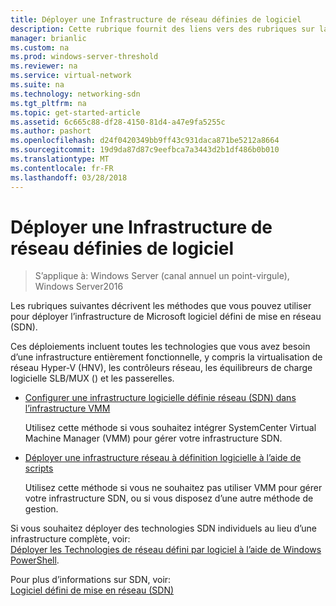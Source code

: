 ```yaml
---
title: Déployer une Infrastructure de réseau définies de logiciel
description: Cette rubrique fournit des liens vers des rubriques sur la façon de déployer une infrastructure de réseau de défini des logiciels Microsoft (SDN) à l’aide de scripts dans Windows Server2016.
manager: brianlic
ms.custom: na
ms.prod: windows-server-threshold
ms.reviewer: na
ms.service: virtual-network
ms.suite: na
ms.technology: networking-sdn
ms.tgt_pltfrm: na
ms.topic: get-started-article
ms.assetid: 6c665c88-df28-4150-81d4-a47e9fa5255c
ms.author: pashort
ms.openlocfilehash: d24f0420349bb9ff43c931daca871be5212a8664
ms.sourcegitcommit: 19d9da87d87c9eefbca7a3443d2b1df486b0b010
ms.translationtype: MT
ms.contentlocale: fr-FR
ms.lasthandoff: 03/28/2018
---
```

# <a name="deploy-a-software-defined-network-infrastructure"></a>Déployer une Infrastructure de réseau définies de logiciel

>S’applique à: Windows Server (canal annuel un point-virgule), Windows Server2016

Les rubriques suivantes décrivent les méthodes que vous pouvez utiliser pour déployer l’infrastructure de Microsoft logiciel défini de mise en réseau (SDN).   
  
Ces déploiements incluent toutes les technologies que vous avez besoin d’une infrastructure entièrement fonctionnelle, y compris la virtualisation de réseau Hyper-V (HNV), les contrôleurs réseau, les équilibreurs de charge logicielle SLB/MUX () et les passerelles.  
  
    
  
-   [Configurer une infrastructure logicielle définie réseau (SDN) dans l’infrastructure VMM](https://technet.microsoft.com/en-us/system-center-docs/vmm/scenario/sdn-overview)  
  
    Utilisez cette méthode si vous souhaitez intégrer SystemCenter Virtual Machine Manager (VMM) pour gérer votre infrastructure SDN.  
  
-   [Déployer une infrastructure réseau à définition logicielle à l’aide de scripts](../../sdn/deploy/Deploy-a-Software-Defined-Network-infrastructure-using-scripts.md)  
  
    Utilisez cette méthode si vous ne souhaitez pas utiliser VMM pour gérer votre infrastructure SDN, ou si vous disposez d’une autre méthode de gestion.  
  
 Si vous souhaitez déployer des technologies SDN individuels au lieu d’une infrastructure complète, voir:  
[Déployer les Technologies de réseau défini par logiciel à l’aide de Windows PowerShell](Deploy-Software-Defined-Network-Technologies-using-Windows-PowerShell.md).    
  
Pour plus d’informations sur SDN, voir:  
[Logiciel défini de mise en réseau (SDN)](../Software-Defined-Networking--SDN-.md)  
  


